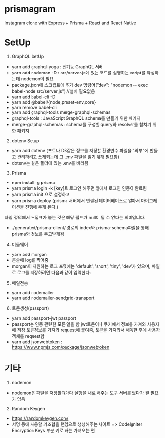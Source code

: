 # prismagram

Instagram clone with Express + Prisma + React and React Native

# SetUp

1. GraphQL SetUp

- yarn add graphql-yoga : 전기능 GraphQL 서버
- yarn add nodemon -D : src/server.js에 있는 코드를 실행하는 script를 작성하는데 nodemon이 필요
- package.json에 스크립트에 추가 dev 명령어("dev": "nodemon -- exec babel-node src/server.js") //설치 필요없음
- yarn add babel-cli -D
- yarn add @babel/{node,preset-env,core}
- yarn remove babel-cli
- yarn add graphql-tools merge-graphql-schemas
- graphql-tools : JavaScript GraphQL schema를 만들기 위한 패키지
- merge-graphql-schemas : schema를 구성할 query와 resolver를 합치기 위한 패키지

2. dotenv Setup

- yarn add dotenv (포트나 DB같은 정보를 저장할 환경변수 파일을 "외부"에 만들고 관리하려고 쓰게되는데 그 .env 파일을 읽기 위해 필요함)
- dotenv는 같은 폴더에 있는 .env를 바라봄

3. Prisma

- npm install -g prisma
- yarn prisma login -k [key]로 로그인 해주면 웹에서 로그인 인증이 완료됨
- yarn prisma init 으로 설정하고
- yarn prisma deploy (prisma 서버에서 연결된 데이터베이스로 알아서 마이그레이션을 진행해 주게 된다.)

타입 정의에서 느낌표가 붙는 것은 해당 필드가 null이 될 수 없다는 의미입니다.

- ./generated/prisma-client/ 경로의 index와 prisma-schema파일을 통해 prisma와 정보를 주고받게됨

4. 미들웨어

- yarn add morgan
- 콘솔에 log를 찍어줌
- morgan이 지원하는 로그 포맷에는 'default', 'short', 'tiny', 'dev'가 있으며, 파일로 로그를 저장하려면 다음과 같이 입력한다:

5. 메일전송

- yarn add nodemailer
- yarn add nodemailer-sendgrid-transport

6. 토큰생성(passport)

- yarn add passport-jwt passport
- passport는 인증 관련한 모든 일을 함 jwt토큰이나 쿠키에서 정보를 가져와 사용자에 저장
  토큰정보를 가져와 request에 붙여줌, 토큰을 가져와서 해독한 후에 사용자 객체를 request함
- yarn add jsonwebtoken : https://www.npmjs.com/package/jsonwebtoken

# 기타

1. nodemon

- nodemon은 파일을 저장할떄마다 실행을 새로 해주는 도구 서버를 껐다가 켤 필요가 없음

2. Random Keygen

- https://randomkeygen.com/
- 서명 등에 사용할 키조합을 랜덤으로 생성해주는 사이트 => CodeIgniter Encryption Keys 부분 키로 하는 가져오는 편
